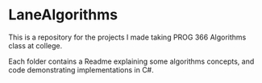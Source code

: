 # LaneAlgorithms

This is a repository for the projects I made taking PROG 366 Algorithms class at college.

Each folder contains a Readme explaining some algorithms concepts, and code demonstrating implementations in C#.
